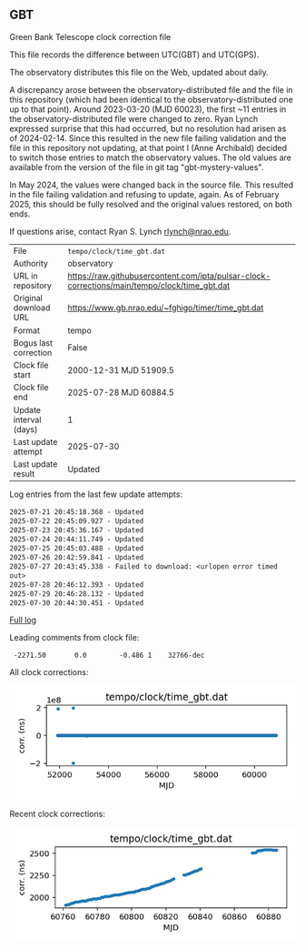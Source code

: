 
## GBT

Green Bank Telescope clock correction file

This file records the difference between UTC(GBT) and UTC(GPS).

The observatory distributes this file on the Web, updated about daily.

A discrepancy arose between the observatory-distributed file and the
file in this repository (which had been identical to the 
observatory-distributed one up to that point). Around 
2023-03-20 (MJD 60023), the first ~11 entries in the 
observatory-distributed file were changed to zero.
Ryan Lynch expressed surprise that this had occurred, but no
resolution had arisen as of 2024-02-14. Since this resulted in
the new file failing validation and the file in this repository
not updating, at that point I (Anne Archibald) decided to
switch those entries to match the observatory values. The old values
are available from the version of the file in git tag 
"gbt-mystery-values".

In May 2024, the values were changed back in the source file.
This resulted in the file failing validation and refusing to update,
again. As of February 2025, this should be fully resolved and the
original values restored, on both ends.

If questions arise, contact Ryan S. Lynch <rlynch@nrao.edu>.

|     |     |
|:--- |:--- |
| File | `tempo/clock/time_gbt.dat` |
| Authority | observatory |
| URL in repository | <https://raw.githubusercontent.com/ipta/pulsar-clock-corrections/main/tempo/clock/time_gbt.dat> |
| Original download URL | <https://www.gb.nrao.edu/~fghigo/timer/time_gbt.dat> |
| Format | tempo |
| Bogus last correction | False |
| Clock file start | 2000-12-31 MJD 51909.5 |
| Clock file end | 2025-07-28 MJD 60884.5 |
| Update interval (days) | 1 |
| Last update attempt | 2025-07-30 |
| Last update result | Updated |

Log entries from the last few update attempts:
```
2025-07-21 20:45:18.368 - Updated
2025-07-22 20:45:09.927 - Updated
2025-07-23 20:45:36.167 - Updated
2025-07-24 20:44:11.749 - Updated
2025-07-25 20:45:03.488 - Updated
2025-07-26 20:42:59.841 - Updated
2025-07-27 20:43:45.338 - Failed to download: <urlopen error timed out>
2025-07-28 20:46:12.393 - Updated
2025-07-29 20:46:28.132 - Updated
2025-07-30 20:44:30.451 - Updated
```
[Full log](https://raw.githubusercontent.com/ipta/pulsar-clock-corrections/main/log/tempo/clock/time_gbt.dat.log)

Leading comments from clock file:

     -2271.50       0.0        -0.486 1    32766-dec



All clock corrections:

![plot of all clock corrections](time_gbt.dat.png "All corrections")

Recent clock corrections:

![plot of recent clock corrections](time_gbt.dat.short.png "Recent corrections")

